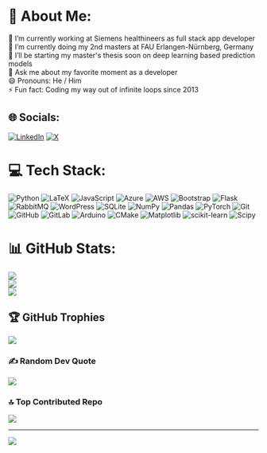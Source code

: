 # 💫 About Me:
🔭 I’m currently working at Siemens healthineers as full stack app developer<br>👯 I’m currently doing my 2nd masters at FAU Erlangen-Nürnberg, Germany<br>🌱 I’ll be starting my master's thesis soon on deep learning based prediction models<br>💬 Ask me about my favorite moment as a developer<br>😄 Pronouns: He / Him<br>⚡ Fun fact: Coding my way out of infinite loops since 2013


## 🌐 Socials:
[![LinkedIn](https://img.shields.io/badge/LinkedIn-%230077B5.svg?logo=linkedin&logoColor=white)](https://linkedin.com/in/anindyabanerje/) [![X](https://img.shields.io/badge/X-black.svg?logo=X&logoColor=white)](https://x.com/chotu07) 

# 💻 Tech Stack:
![Python](https://img.shields.io/badge/python-3670A0?style=for-the-badge&logo=python&logoColor=ffdd54) ![LaTeX](https://img.shields.io/badge/latex-%23008080.svg?style=for-the-badge&logo=latex&logoColor=white) ![JavaScript](https://img.shields.io/badge/javascript-%23323330.svg?style=for-the-badge&logo=javascript&logoColor=%23F7DF1E) ![Azure](https://img.shields.io/badge/azure-%230072C6.svg?style=for-the-badge&logo=microsoftazure&logoColor=white) ![AWS](https://img.shields.io/badge/AWS-%23FF9900.svg?style=for-the-badge&logo=amazon-aws&logoColor=white) ![Bootstrap](https://img.shields.io/badge/bootstrap-%238511FA.svg?style=for-the-badge&logo=bootstrap&logoColor=white) ![Flask](https://img.shields.io/badge/flask-%23000.svg?style=for-the-badge&logo=flask&logoColor=white) ![RabbitMQ](https://img.shields.io/badge/rabbitmq-FF6600?style=for-the-badge&logo=rabbitmq&logoColor=white) ![WordPress](https://img.shields.io/badge/WordPress-%23117AC9.svg?style=for-the-badge&logo=WordPress&logoColor=white) ![SQLite](https://img.shields.io/badge/sqlite-%2307405e.svg?style=for-the-badge&logo=sqlite&logoColor=white) ![NumPy](https://img.shields.io/badge/numpy-%23013243.svg?style=for-the-badge&logo=numpy&logoColor=white) ![Pandas](https://img.shields.io/badge/pandas-%23150458.svg?style=for-the-badge&logo=pandas&logoColor=white) ![PyTorch](https://img.shields.io/badge/PyTorch-%23EE4C2C.svg?style=for-the-badge&logo=PyTorch&logoColor=white) ![Git](https://img.shields.io/badge/git-%23F05033.svg?style=for-the-badge&logo=git&logoColor=white) ![GitHub](https://img.shields.io/badge/github-%23121011.svg?style=for-the-badge&logo=github&logoColor=white) ![GitLab](https://img.shields.io/badge/gitlab-%23181717.svg?style=for-the-badge&logo=gitlab&logoColor=white) ![Arduino](https://img.shields.io/badge/-Arduino-00979D?style=for-the-badge&logo=Arduino&logoColor=white) ![CMake](https://img.shields.io/badge/CMake-%23008FBA.svg?style=for-the-badge&logo=cmake&logoColor=white) ![Matplotlib](https://img.shields.io/badge/Matplotlib-%23ffffff.svg?style=for-the-badge&logo=Matplotlib&logoColor=black) ![scikit-learn](https://img.shields.io/badge/scikit--learn-%23F7931E.svg?style=for-the-badge&logo=scikit-learn&logoColor=white) ![Scipy](https://img.shields.io/badge/SciPy-%230C55A5.svg?style=for-the-badge&logo=scipy&logoColor=%white)
# 📊 GitHub Stats:
![](https://github-readme-stats.vercel.app/api?username=theanindya&theme=discord_old_blurple&hide_border=false&include_all_commits=true&count_private=true)<br/>
![](https://github-readme-streak-stats.herokuapp.com/?user=theanindya&theme=discord_old_blurple&hide_border=false)<br/>
![](https://github-readme-stats.vercel.app/api/top-langs/?username=theanindya&theme=discord_old_blurple&hide_border=false&include_all_commits=true&count_private=true&layout=compact)

## 🏆 GitHub Trophies
![](https://github-profile-trophy.vercel.app/?username=theanindya&theme=radical&no-frame=false&no-bg=false&margin-w=4)

### ✍️ Random Dev Quote
![](https://quotes-github-readme.vercel.app/api?type=horizontal&theme=radical)

### 🔝 Top Contributed Repo
![](https://github-contributor-stats.vercel.app/api?username=theanindya&limit=5&theme=dark&combine_all_yearly_contributions=true)

---
[![](https://visitcount.itsvg.in/api?id=theanindya&icon=6&color=4)](https://visitcount.itsvg.in)

<!-- Proudly created with GPRM ( https://gprm.itsvg.in ) -->
